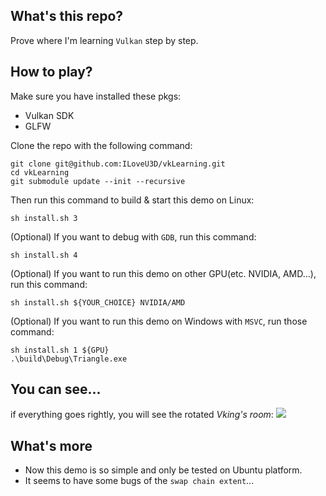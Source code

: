 ## What's this repo?
Prove where I'm learning `Vulkan` step by step. 

## How to play?
Make sure you have installed these pkgs:
* Vulkan SDK
* GLFW

Clone the repo with the following command:

~~~ shell
git clone git@github.com:ILoveU3D/vkLearning.git
cd vkLearning
git submodule update --init --recursive
~~~

Then run this command to build & start this demo on Linux:
~~~ shell
sh install.sh 3
~~~

(Optional) If you want to debug with `GDB`, run this command:
~~~ shell
sh install.sh 4
~~~

(Optional) If you want to run this demo on other GPU(etc. NVIDIA, AMD...), run this command:
~~~ shell
sh install.sh ${YOUR_CHOICE} NVIDIA/AMD
~~~

(Optional) If you want to run this demo on Windows with `MSVC`, run those command:
~~~ shell
sh install.sh 1 ${GPU}
.\build\Debug\Triangle.exe
~~~

## You can see...
if everything goes rightly, you will see the rotated *Vking's room*:
![](./resources/viking_room.gif)

## What's more
* Now this demo is so simple and only be tested on Ubuntu platform.
* It seems to have some bugs of the `swap chain extent`...
